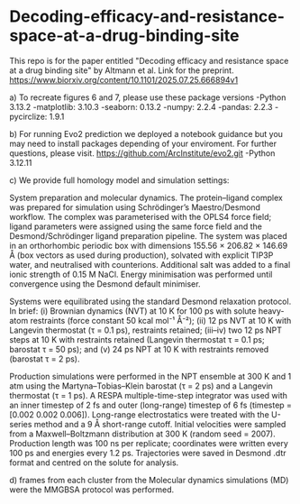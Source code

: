 # Decoding-efficacy-and-resistance-space-at-a-drug-binding-site
This repo is for the paper entitled "Decoding efficacy and resistance space at a drug binding site" by Altmann  et al.
Link for the preprint. https://www.biorxiv.org/content/10.1101/2025.07.25.666894v1

a) To recreate figures 6 and 7, please use these package versions
-Python 3.13.2
-matplotlib: 3.10.3
-seaborn: 0.13.2
-numpy: 2.2.4
-pandas: 2.2.3
-pycirclize: 1.9.1

b) For running Evo2 prediction we deployed a notebook guidance but you may need to install packages depending of your enviroment.
For further questions, please visit. https://github.com/ArcInstitute/evo2.git
-Python 3.12.11

c) We provide full homology model and simulation settings:

System preparation and molecular dynamics. The protein–ligand complex was prepared for simulation using Schrödinger’s Maestro/Desmond workflow. The complex was parameterised with the OPLS4 force field; ligand parameters were assigned using the same force field and the Desmond/Schrödinger ligand preparation pipeline. The system was placed in an orthorhombic periodic box with dimensions 155.56 × 206.82 × 146.69 Å (box vectors as used during production), solvated with explicit TIP3P water, and neutralised with counterions. Additional salt was added to a final ionic strength of 0.15 M NaCl. Energy minimisation was performed until convergence using the Desmond default minimiser.

Systems were equilibrated using the standard Desmond relaxation protocol. In brief: (i) Brownian dynamics (NVT) at 10 K for 100 ps with solute heavy-atom restraints (force constant 50 kcal mol⁻¹ Å⁻²); (ii) 12 ps NVT at 10 K with Langevin thermostat (τ = 0.1 ps), restraints retained; (iii–iv) two 12 ps NPT steps at 10 K with restraints retained (Langevin thermostat τ = 0.1 ps; barostat τ = 50 ps); and (v) 24 ps NPT at 10 K with restraints removed (barostat τ = 2 ps).

Production simulations were performed in the NPT ensemble at 300 K and 1 atm using the Martyna–Tobias–Klein barostat (τ = 2 ps) and a Langevin thermostat (τ = 1 ps). A RESPA multiple-time-step integrator was used with an inner timestep of 2 fs and outer (long-range) timestep of 6 fs (timestep = [0.002 0.002 0.006]). Long-range electrostatics were treated with the U-series method and a 9 Å short-range cutoff. Initial velocities were sampled from a Maxwell–Boltzmann distribution at 300 K (random seed = 2007). Production length was 100 ns per replicate; coordinates were written every 100 ps and energies every 1.2 ps. Trajectories were saved in Desmond .dtr format and centred on the solute for analysis.

d) frames from each cluster from the Molecular dynamics simulations (MD) were the MMGBSA protocol was performed.
